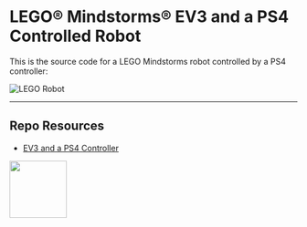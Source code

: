 # LEGO® Mindstorms® EV3 and a PS4 Controlled Robot

This is the source code for a LEGO Mindstorms robot controlled by a PS4 controller: 

![LEGO Robot](https://www.instagram.com/p/Bz1LX8kHGAU/)

---

## Repo Resources

- [EV3 and a PS4 Controller](https://github.com/codeadamca/ev3-python-ps4)

<a href="https://codeadam.ca">
<img src="https://codeadam.ca/images/code-block.png" width="100">
</a>
